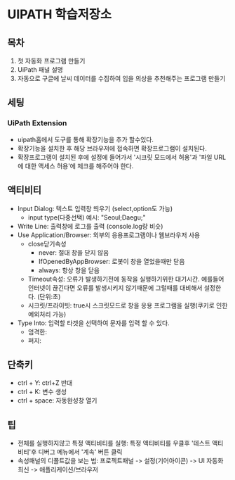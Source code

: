 # UIPATH 학습저장소
## 목차
1. 첫 자동화 프로그램 만들기
2. UiPath 패널 설명
3. 자동으로 구글에 날씨 데이터를 수집하여 입을 의상을 추천해주는 프로그램 만들기

## 세팅
### UiPath Extension
- uipath홈에서 도구를 통해 확장기능을 추가 할수있다.
- 확장기능을 설치한 후 해당 브라우저에 접속하면 확장프로그램이 설치된다.
- 확장프로그램이 설치된 후에 설정에 들어가서 '시크릿 모드에서 허용'과 '파일 URL에 대한 액세스 허용'에 체크를 해주어야 한다.

## 액티비티
- Input Dialog: 텍스트 입력창 띄우기 (select,option도 가능)
    - input type(다중선택) 예시: "Seoul;Daegu;" 
- Write Line: 출력창에 로그를 출력 (console.log랑 비슷)
- Use Application/Browser: 외부의 응용프로그램이나 웹브라우저 사용
    - close닫기속성
        - never: 절대 창을 닫지 않음
        - IfOpenedByAppBrowser: 로봇이 창을 열었을때만 닫음
        - always: 항상 창을 닫음
    - Timeout속성: 오류가 발생하기전에 동작을 실행하기위한 대기시간. 예를들어 인터넷이 끊긴다면 오류를 발생시키지 않기때문에 그럴때를 대비해서 설정한다. (단위:초)
    - 시크릿/프라이빗: true시 스크릿모드로 창을 응용 프로그램을 실행(쿠키로 인한 예외처리 가능)
- Type Into: 입력할 타겟을 선택하여 문자를 입력 할 수 있다.
    - 엄격한:
    - 퍼지:

## 단축키
- ctrl + Y: ctrl+Z 반대
- ctrl + K: 변수 생성
- ctrl + space: 자동완성창 열기

## 팁
- 전체를 실행하지않고 특정 액티비티를 실행: 특정 액티비티를 우클후 '테스트 액티비티'후 디버그 메뉴에서 '계속' 버튼 클릭
- 속성패널의 디폴트값을 보는 법: 프로젝트패널 -> 설정(기어아이콘) -> UI 자동화 최신 -> 애플리케이션/브라우저